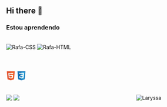 ## Hi there 👋

### Estou aprendendo

<div style="display: inline_block"><br>
<img align="center" alt="Rafa-CSS" height="40" width="40" src="https://cdn.jsdelivr.net/gh/devicons/devicon/icons/csharp/csharp-original.svg">
<img align="center" alt="Rafa-HTML" height="40" width="40" src="https://cdn.jsdelivr.net/gh/devicons/devicon/icons/java/java-original.svg">
</div> 

#
<div style="display: inline_block"><br>
  <img align="center" alt="Rafa-HTML" height="25" width="25" src="https://raw.githubusercontent.com/devicons/devicon/master/icons/html5/html5-original.svg">
  <img align="center" alt="Rafa-CSS" height="25" width="25" src="https://raw.githubusercontent.com/devicons/devicon/master/icons/css3/css3-original.svg">
</div> 

#   
<a href="https://www.linkedin.com/in/laryssa-patez-da-silva-6504a0199/" rel="nofollow"><img src="https://camo.githubusercontent.com/c00f87aeebbec37f3ee0857cc4c20b21fefde8a96caf4744383ebfe44a47fe3f/68747470733a2f2f696d672e736869656c64732e696f2f62616467652f2d4c696e6b6564496e2d2532333030373742353f7374796c653d666f722d7468652d6261646765266c6f676f3d6c696e6b6564696e266c6f676f436f6c6f723d7768697465" data-canonical-src="https://img.shields.io/badge/-LinkedIn-%230077B5?style=for-the-badge&amp;logo=linkedin&amp;logoColor=white" style="max-width: 100%;"></a>
<a href="mailto:contatolaryssapatez@gmail.com"><img src="https://camo.githubusercontent.com/927d6b3961fa048ff7303daf291cb5869dfa25018997cf8c1373c2f6a85b1458/68747470733a2f2f696d672e736869656c64732e696f2f62616467652f2d476d61696c2d2532333333333f7374796c653d666f722d7468652d6261646765266c6f676f3d676d61696c266c6f676f436f6c6f723d7768697465" data-canonical-src="https://img.shields.io/badge/-Gmail-%23333?style=for-the-badge&amp;logo=gmail&amp;logoColor=white" style="max-width: 100%;"></a>
<img align="right" alt="Laryssa" height="150" width="150" src="https://media.discordapp.net/attachments/1129211461479178343/1129216580648181780/hi.gif.gif?width=606&height=606">
